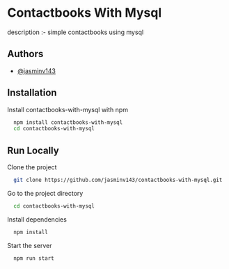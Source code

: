 
# Contactbooks With Mysql

description :- simple contactbooks using mysql


## Authors

- [@jasminv143](https://www.github.com/jasminv143)


## Installation

Install contactbooks-with-mysql with npm

```bash
  npm install contactbooks-with-mysql
  cd contactbooks-with-mysql
```
    
## Run Locally

Clone the project

```bash
  git clone https://github.com/jasminv143/contactbooks-with-mysql.git
```

Go to the project directory

```bash
  cd contactbooks-with-mysql
```

Install dependencies

```bash
  npm install
```

Start the server

```bash
  npm run start
```


